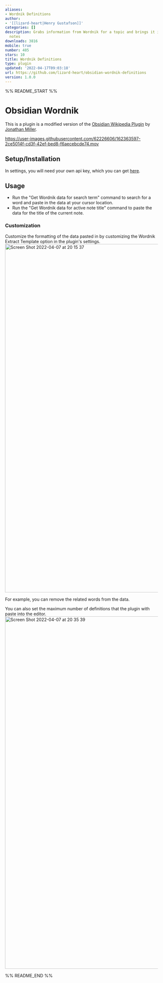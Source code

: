 ```yaml
---
aliases:
- Wordnik Definitions
author:
- '[[lizard-heart|Henry Gustafson]]'
categories: []
description: Grabs information from Wordnik for a topic and brings it into Obsidian
  notes
downloads: 3816
mobile: true
number: 485
stars: 10
title: Wordnik Definitions
type: plugin
updated: '2022-04-17T09:03:18'
url: https://github.com/lizard-heart/obsidian-wordnik-definitions
version: 1.0.0
---
```


%% README_START %%

# Obsidian Wordnik

This is a plugin is a modified version of the [Obsidian Wikipedia Plugin](https://github.com/jmilldotdev/obsidian-wikipedia) by [Jonathan Miller](https://github.com/jmilldotdev).

https://user-images.githubusercontent.com/62226606/162363597-2ce5014f-cd3f-42ef-bed8-f6aecebcde74.mov


## Setup/Installation
In settings, you will need your own api key, which you can get [here](https://developer.wordnik.com/).

## Usage
- Run the "Get Wordnik data for search term" command to search for a word and paste in the data at your cursor location.
- Run the "Get Wordnik data for active note title" command to paste the data for the title of the current note.

### Customization
Customize the formatting of the data pasted in by customizing the Wordnik Extract Template option in the plugin's settings.
<img width="1149" alt="Screen Shot 2022-04-07 at 20 15 37" src="https://user-images.githubusercontent.com/62226606/162355966-848b7b14-bc06-42dd-9ba6-3342d508d357.png">

For example, you can remove the related words from the data.

You can also set the maximum number of definitions that the plugin with paste into the editor.
<img width="1162" alt="Screen Shot 2022-04-07 at 20 35 39" src="https://user-images.githubusercontent.com/62226606/162357771-b362c7ed-0c04-4d56-8c4b-6283d74173e4.png">


%% README_END %%